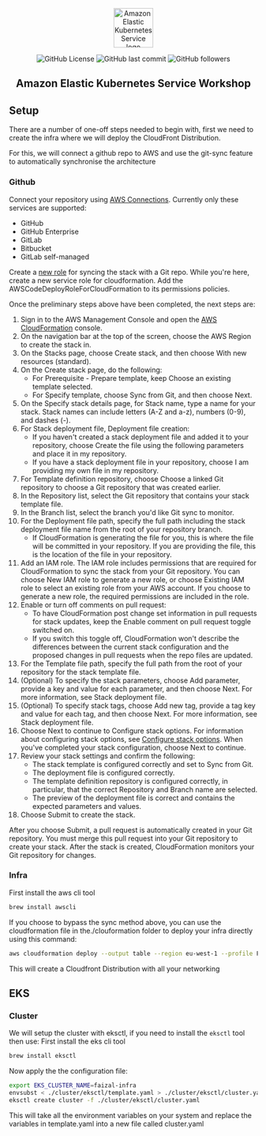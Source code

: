 <div align="center">
  <a href="https://github.com/iller7/faizal-aws" target="_blank" rel="noopener noreferrer">
    <picture>
      <img width="80" src="docs/images/eks.png" alt="Amazon Elastic Kubernetes Service logo" />
    </picture>
  </a>

  <div align="center">

![GitHub License](https://img.shields.io/github/license/iller7/faizal-aws)
![GitHub last commit](https://img.shields.io/github/last-commit/iller7/faizal-aws)
![GitHub followers](https://img.shields.io/github/followers/:iller7)

  </div>
  <h2>Amazon Elastic Kubernetes Service Workshop</h2>
</div>

## Setup

There are a number of one-off steps needed to begin with, first we need to create the infra where we will deploy the CloudFront Distribution.

For this, we will connect a github repo to AWS and use the git-sync feature to automatically synchronise the architecture

### Github

Connect your repository using [AWS Connections](https://eu-west-1.console.aws.amazon.com/codesuite/settings/connections). Currently only these services are supported:
- GitHub
- GitHub Enterprise
- GitLab
- Bitbucket
- GitLab self-managed

Create a [new role](https://docs.aws.amazon.com/AWSCloudFormation/latest/UserGuide/git-sync-prereq.html#git-sync-prereq-iam) for syncing the stack with a Git repo.
While you're here, create a new service role for cloudformation. Add the AWSCodeDeployRoleForCloudFormation to its permissions policies.

Once the preliminary steps above have been completed, the next steps are:

1. Sign in to the AWS Management Console and open the [AWS CloudFormation](https://console.aws.amazon.com/cloudformation) console.
1. On the navigation bar at the top of the screen, choose the AWS Region to create the stack in.
1. On the Stacks page, choose Create stack, and then choose With new resources (standard).
1. On the Create stack page, do the following:
    - For Prerequisite - Prepare template, keep Choose an existing template selected.
    - For Specify template, choose Sync from Git, and then choose Next.
1. On the Specify stack details page, for Stack name, type a name for your stack. Stack names can include letters (A-Z and a-z), numbers (0-9), and dashes (-).
1. For Stack deployment file, Deployment file creation:
    - If you haven't created a stack deployment file and added it to your repository, choose Create the file using the following parameters and place it in my repository.
    - If you have a stack deployment file in your repository, choose I am providing my own file in my repository.
1. For Template definition repository, choose Choose a linked Git repository to choose a Git repository that was created earlier.
1. In the Repository list, select the Git repository that contains your stack template file.
1. In the Branch list, select the branch you'd like Git sync to monitor.
1. For the Deployment file path, specify the full path including the stack deployment file name from the root of your repository branch.
    - If CloudFormation is generating the file for you, this is where the file will be committed in your repository. If you are providing the file, this is the location of the file in your repository.
1. Add an IAM role. The IAM role includes permissions that are required for CloudFormation to sync the stack from your Git repository. You can choose New IAM role to generate a new role, or choose Existing IAM role to select an existing role from your AWS account. If you choose to generate a new role, the required permissions are included in the role.
1. Enable or turn off comments on pull request:
    - To have CloudFormation post change set information in pull requests for stack updates, keep the Enable comment on pull request toggle switched on.
    - If you switch this toggle off, CloudFormation won't describe the differences between the current stack configuration and the proposed changes in pull requests when the repo files are updated.
1. For the Template file path, specify the full path from the root of your repository for the stack template file.
1. (Optional) To specify the stack parameters, choose Add parameter, provide a key and value for each parameter, and then choose Next. For more information, see Stack deployment file.
1. (Optional) To specify stack tags, choose Add new tag, provide a tag key and value for each tag, and then choose Next. For more information, see Stack deployment file.
1. Choose Next to continue to Configure stack options. For information about configuring stack options, see [Configure stack options](https://docs.aws.amazon.com/AWSCloudFormation/latest/UserGuide/cfn-console-create-stack.html#configure-stack-options). When you've completed your stack configuration, choose Next to continue.
1. Review your stack settings and confirm the following:
    - The stack template is configured correctly and set to Sync from Git.
    - The deployment file is configured correctly.
    - The template definition repository is configured correctly, in particular, that the correct Repository and Branch name are selected.
    - The preview of the deployment file is correct and contains the expected parameters and values.
1. Choose Submit to create the stack.

After you choose Submit, a pull request is automatically created in your Git repository. You must merge this pull request into your Git repository to create your stack. After the stack is created, CloudFormation monitors your Git repository for changes.

### Infra

First install the aws cli tool
```sh
brew install awscli
```
If you choose to bypass the sync method above, you can use the cloudformation file in the./clouformation folder to deploy your infra directly using this command:

```sh
aws cloudformation deploy --output table --region eu-west-1 --profile FaizalAWS --stack-name faizal-infra --tags deployed-by=aws-cli --capabilities CAPABILITY_NAMED_IAM --template-file ./cloudformation/cfn.yaml
```
This will create a Cloudfront Distribution with all your networking

## EKS

### Cluster

We will setup the cluster with eksctl, if you need to install the `eksctl` tool then use:
First install the eks cli tool
```sh
brew install eksctl
```
Now apply the the configuration file:
```sh
export EKS_CLUSTER_NAME=faizal-infra
envsubst < ./cluster/eksctl/template.yaml > ./cluster/eksctl/cluster.yaml
eksctl create cluster -f ./cluster/eksctl/cluster.yaml
```
This will take all the environment variables on your system and replace the variables in template.yaml into a new file called cluster.yaml